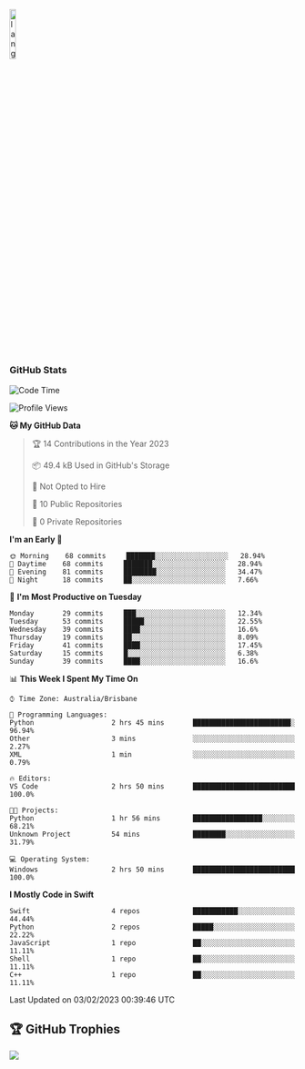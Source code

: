 <p align="left"><img width=15%" src="https://github.com/alansmathew/alansmathew/raw/master/lang.gif" alt="lang image here" /></p>

# <h3 align="left">GitHub Stats</h3>

<!--START_SECTION:waka-->
![Code Time](http://img.shields.io/badge/Code%20Time-128%20hrs%2040%20mins-blue)

![Profile Views](http://img.shields.io/badge/Profile%20Views-0-blue)

**🐱 My GitHub Data** 

> 🏆 14 Contributions in the Year 2023
 > 
> 📦 49.4 kB Used in GitHub's Storage 
 > 
> 🚫 Not Opted to Hire
 > 
> 📜 10 Public Repositories 
 > 
> 🔑 0 Private Repositories  
 > 
**I'm an Early 🐤** 

```text
🌞 Morning    68 commits     ███████░░░░░░░░░░░░░░░░░░   28.94% 
🌆 Daytime    68 commits     ███████░░░░░░░░░░░░░░░░░░   28.94% 
🌃 Evening    81 commits     ████████░░░░░░░░░░░░░░░░░   34.47% 
🌙 Night      18 commits     ██░░░░░░░░░░░░░░░░░░░░░░░   7.66%

```
📅 **I'm Most Productive on Tuesday** 

```text
Monday       29 commits     ███░░░░░░░░░░░░░░░░░░░░░░   12.34% 
Tuesday      53 commits     █████░░░░░░░░░░░░░░░░░░░░   22.55% 
Wednesday    39 commits     ████░░░░░░░░░░░░░░░░░░░░░   16.6% 
Thursday     19 commits     ██░░░░░░░░░░░░░░░░░░░░░░░   8.09% 
Friday       41 commits     ████░░░░░░░░░░░░░░░░░░░░░   17.45% 
Saturday     15 commits     █░░░░░░░░░░░░░░░░░░░░░░░░   6.38% 
Sunday       39 commits     ████░░░░░░░░░░░░░░░░░░░░░   16.6%

```


📊 **This Week I Spent My Time On** 

```text
⌚︎ Time Zone: Australia/Brisbane

💬 Programming Languages: 
Python                   2 hrs 45 mins       ████████████████████████░   96.94% 
Other                    3 mins              ░░░░░░░░░░░░░░░░░░░░░░░░░   2.27% 
XML                      1 min               ░░░░░░░░░░░░░░░░░░░░░░░░░   0.79%

🔥 Editors: 
VS Code                  2 hrs 50 mins       █████████████████████████   100.0%

🐱‍💻 Projects: 
Python                   1 hr 56 mins        █████████████████░░░░░░░░   68.21% 
Unknown Project          54 mins             ████████░░░░░░░░░░░░░░░░░   31.79%

💻 Operating System: 
Windows                  2 hrs 50 mins       █████████████████████████   100.0%

```

**I Mostly Code in Swift** 

```text
Swift                    4 repos             ███████████░░░░░░░░░░░░░░   44.44% 
Python                   2 repos             █████░░░░░░░░░░░░░░░░░░░░   22.22% 
JavaScript               1 repo              ██░░░░░░░░░░░░░░░░░░░░░░░   11.11% 
Shell                    1 repo              ██░░░░░░░░░░░░░░░░░░░░░░░   11.11% 
C++                      1 repo              ██░░░░░░░░░░░░░░░░░░░░░░░   11.11%

```



 Last Updated on 03/02/2023 00:39:46 UTC
<!--END_SECTION:waka-->

## 🏆 GitHub Trophies

![](https://github-profile-trophy.vercel.app/?username=samh06&theme=discord&no-frame=true&no-bg=false&margin-w=4)
